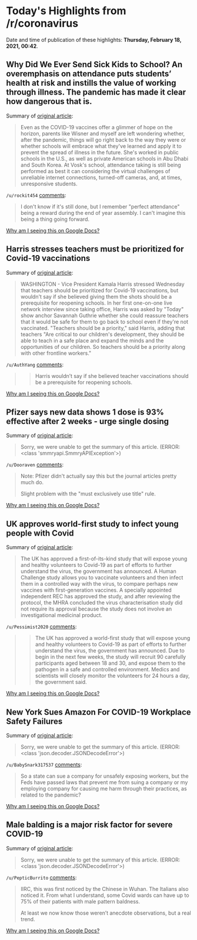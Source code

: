 # Today's Highlights from /r/coronavirus

Date and time of publication of these highlights: **Thursday, February 18, 2021, 00:42**.

## Why Did We Ever Send Sick Kids to School? An overemphasis on attendance puts students’ health at risk and instills the value of working through illness. The pandemic has made it clear how dangerous that is.

Summary of [original article](https://www.theatlantic.com/family/archive/2021/02/when-schools-punish-sick-kids-poor-attendance/618045/):

> Even as the COVID-19 vaccines offer a glimmer of hope on the horizon, parents like Wisner and myself are left wondering whether, after the pandemic, things will go right back to the way they were or whether schools will embrace what they've learned and apply it to prevent the spread of illness in the future. She's worked in public schools in the U.S., as well as private American schools in Abu Dhabi and South Korea. At Vosk's school, attendance taking is still being performed as best it can considering the virtual challenges of unreliable internet connections, turned-off cameras, and, at times, unresponsive students.

`/u/rockit454` [comments](https://www.reddit.com/r/Coronavirus/comments/lm2c3s/why_did_we_ever_send_sick_kids_to_school_an/):

> I don't know if it's still done, but I remember "perfect attendance" being a reward during the end of year assembly. I can't imagine this being a thing going forward.

[Why am I seeing this on Google Docs?](https://docs.google.com/document/d/1Dc6We63vOXIZsc0op-Bt4abqkYjXzOigalQqFxmvvbM/edit?usp=sharing)

## Harris stresses teachers must be prioritized for Covid-19 vaccinations

Summary of [original article](https://www.nbcnews.com/politics/white-house/harris-stresses-teachers-must-be-prioritized-covid-19-vaccinations-n1258087):

> WASHINGTON - Vice President Kamala Harris stressed Wednesday that teachers should be prioritized for Covid-19 vaccinations, but wouldn't say if she believed giving them the shots should be a prerequisite for reopening schools. In her first one-on-one live network interview since taking office, Harris was asked by "Today" show anchor Savannah Guthrie whether she could reassure teachers that it would be safe for them to go back to school even if they're not vaccinated. "Teachers should be a priority," said Harris, adding that teachers "Are critical to our children's development, they should be able to teach in a safe place and expand the minds and the opportunities of our children. So teachers should be a priority along with other frontline workers."

`/u/AuthYang` [comments](https://www.reddit.com/r/Coronavirus/comments/llukmu/harris_stresses_teachers_must_be_prioritized_for/):

> > Harris wouldn’t say if she believed teacher vaccinations should be a prerequisite for reopening schools.

[Why am I seeing this on Google Docs?](https://docs.google.com/document/d/1Dc6We63vOXIZsc0op-Bt4abqkYjXzOigalQqFxmvvbM/edit?usp=sharing)

## Pfizer says new data shows 1 dose is 93% effective after 2 weeks - urge single dosing

Summary of [original article](https://www.forexlive.com/news/!/pfizer-says-new-data-shows-1-dose-is-93-effective-after-2-weeks-urge-single-dosing-20210218):

> Sorry, we were unable to get the summary of this article. (ERROR: <class 'smmryapi.SmmryAPIException'>)

`/u/Dooraven` [comments](https://www.reddit.com/r/Coronavirus/comments/lmd6zk/pfizer_says_new_data_shows_1_dose_is_93_effective/):

> Note: Pfizer didn't actually say this but the journal articles pretty much do.
> 
> Slight problem with the "must exclusively use title" rule.

[Why am I seeing this on Google Docs?](https://docs.google.com/document/d/1Dc6We63vOXIZsc0op-Bt4abqkYjXzOigalQqFxmvvbM/edit?usp=sharing)

## UK approves world-first study to infect young people with Covid

Summary of [original article](https://www.independent.co.uk/news/health/covid-trial-young-people-study-uk-b1803326.html):

> The UK has approved a first-of-its-kind study that will expose young and healthy volunteers to Covid-19 as part of efforts to further understand the virus, the government has announced. A Human Challenge study allows you to vaccinate volunteers and then infect them in a controlled way with the virus, to compare perhaps new vaccines with first-generation vaccines. A specially appointed independent REC has approved the study, and after reviewing the protocol, the MHRA concluded the virus characterisation study did not require its approval because the study does not involve an investigational medicinal product.

`/u/Pessimist2020` [comments](https://www.reddit.com/r/Coronavirus/comments/llsgvg/uk_approves_worldfirst_study_to_infect_young/):

> >The UK has approved a world-first study that will expose young and healthy volunteers to Covid-19 as part of efforts to further understand the virus, the government has announced. Due to begin in the next few weeks, the study will recruit 90 carefully participants aged between 18 and 30, and expose them to the pathogen in a safe and controlled environment. Medics and scientists will closely monitor the volunteers for 24 hours a day, the government said.

[Why am I seeing this on Google Docs?](https://docs.google.com/document/d/1Dc6We63vOXIZsc0op-Bt4abqkYjXzOigalQqFxmvvbM/edit?usp=sharing)

## New York Sues Amazon For COVID-19 Workplace Safety Failures

Summary of [original article](https://www.npr.org/2021/02/17/968568042/new-york-sues-amazon-for-covid-19-workplace-safety-failures):

> Sorry, we were unable to get the summary of this article. (ERROR: <class 'json.decoder.JSONDecodeError'>)

`/u/BabySnark317537` [comments](https://www.reddit.com/r/Coronavirus/comments/llte2z/new_york_sues_amazon_for_covid19_workplace_safety/):

> So a state can sue a company for unsafely exposing workers, but the Feds have passed laws that prevent me from suing a company or my employing company for causing me harm through their practices, as related to the pandemic?

[Why am I seeing this on Google Docs?](https://docs.google.com/document/d/1Dc6We63vOXIZsc0op-Bt4abqkYjXzOigalQqFxmvvbM/edit?usp=sharing)

## Male balding is a major risk factor for severe COVID-19

Summary of [original article](https://www.ncbi.nlm.nih.gov/pmc/articles/PMC7373684/):

> Sorry, we were unable to get the summary of this article. (ERROR: <class 'json.decoder.JSONDecodeError'>)

`/u/PepticBurrito` [comments](https://www.reddit.com/r/Coronavirus/comments/lm41sx/male_balding_is_a_major_risk_factor_for_severe/):

> IIRC, this was first noticed by the Chinese in Wuhan.  The Italians also noticed it.  From what I understand, some Covid wards can have up to 75% of their patients with male pattern baldness.
> 
> At least we now know those weren’t anecdote observations, but a real trend.

[Why am I seeing this on Google Docs?](https://docs.google.com/document/d/1Dc6We63vOXIZsc0op-Bt4abqkYjXzOigalQqFxmvvbM/edit?usp=sharing)

